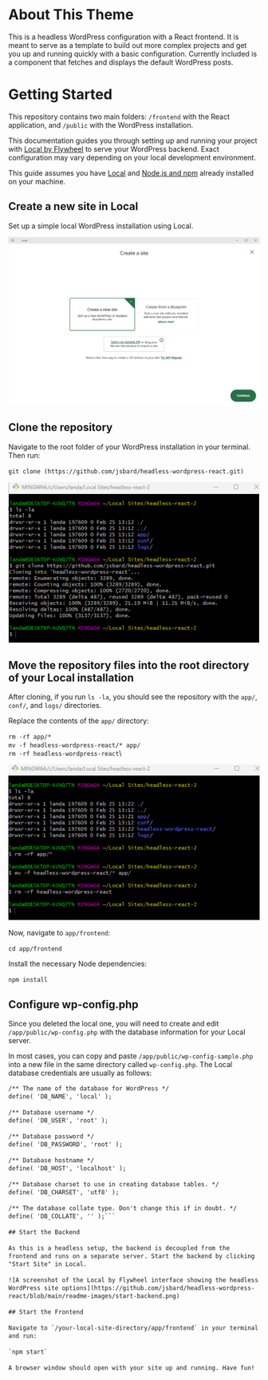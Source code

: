 # About This Theme

This is a headless WordPress configuration with a React frontend. It is meant to serve as a template to build out more complex projects and get you up and running quickly with a basic configuration. Currently included is a component that fetches and displays the default WordPress posts.

# Getting Started

This repository contains two main folders: `/frontend` with the React application, and `/public` with the WordPress installation.

This documentation guides you through setting up and running your project with [Local by Flywheel](https://localwp.com) to serve your WordPress backend. Exact configuration may vary depending on your local development environment.

This guide assumes you have [Local](https://localwp.com) and [Node.js and npm](https://nodejs.org) already installed on your machine.

## Create a new site in Local

Set up a simple local WordPress installation using Local.

![A dialogue showing the Local by Flywheel interface](https://github.com/jsbard/headless-wordpress-react/blob/main/readme-images/local-create.png)

## Clone the repository

Navigate to the root folder of your WordPress installation in your terminal. Then run:

`git clone (https://github.com/jsbard/headless-wordpress-react.git)`

![A screenshot of a terminal cloning the repository](https://github.com/jsbard/headless-wordpress-react/blob/main/readme-images/clone.png)

## Move the repository files into the root directory of your Local installation

After cloning, if you run `ls -la`, you should see the repository with the `app/`, `conf/`, and `logs/` directories.

Replace the contents of the `app/` directory:

`rm -rf app/*`\
`mv -f headless-wordpress-react/* app/`\
`rm -rf headless-wordpress-react`\

![A screenshot of a terminal moving the repository files](https://github.com/jsbard/headless-wordpress-react/blob/main/readme-images/move-site.png)

Now, navigate to `app/frontend`:

`cd app/frontend`

Install the necessary Node dependencies:

`npm install`

## Configure wp-config.php

Since you deleted the local one, you will need to create and edit `/app/public/wp-config.php` with the database information for your Local server. 

In most cases, you can copy and paste `/app/public/wp-config-sample.php` into a new file in the same directory called `wp-config.php`. The Local database credentials are usually as follows:

```// ** Database settings - You can get this info from your web host ** //
/** The name of the database for WordPress */
define( 'DB_NAME', 'local' );

/** Database username */
define( 'DB_USER', 'root' );

/** Database password */
define( 'DB_PASSWORD', 'root' );

/** Database hostname */
define( 'DB_HOST', 'localhost' );

/** Database charset to use in creating database tables. */
define( 'DB_CHARSET', 'utf8' );

/** The database collate type. Don't change this if in doubt. */
define( 'DB_COLLATE', '' );```

## Start the Backend

As this is a headless setup, the backend is decoupled from the frontend and runs on a separate server. Start the backend by clicking "Start Site" in Local.

![A screenshot of the Local by Flywheel interface showing the headless WordPress site options](https://github.com/jsbard/headless-wordpress-react/blob/main/readme-images/start-backend.png)

## Start the Frontend

Navigate to `/your-local-site-directory/app/frontend` in your terminal and run:

`npm start`

A browser window should open with your site up and running. Have fun!

